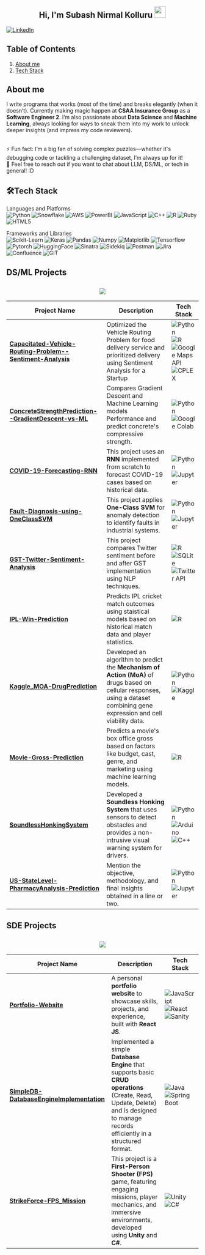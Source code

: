 <h2 align="center">Hi, I'm Subash Nirmal Kolluru  <img src="https://user-images.githubusercontent.com/39955420/147578264-bae0526c-028a-49d2-8af8-d08bb4edbd2a.gif" height="30" width="30"></h2>
 
[![LinkedIn](https://img.shields.io/badge/LinkedIn-%230077B5.svg?style=for-the-badge&logo=linkedin&logoColor=white)](https://www.linkedin.com/in/subash-nirmal-kolluru/)

<!-- <h2 align="center"><img src="https://i.giphy.com/media/v1.Y2lkPTc5MGI3NjExcDc5Z2R3Z3k5aGQ5ZWpjd3lmcHV0ejh5ZnJzaDljN284dGloa3BwOSZlcD12MV9pbnRlcm5hbF9naWZfYnlfaWQmY3Q9Zw/Kq78tSGO0zVLHEexb8/giphy.gif"></h2> -->

## Table of Contents  

1. [About me](#about-me) 
2. [Tech Stack](#tech-stack)  


<h2>About me</h2>

I write programs that works (most of the time) and breaks elegantly (when it doesn’t). Currently making magic happen at **CSAA Insurance Group** as a **Software Engineer 2**. I’m also passionate about **Data Science** and **Machine Learning**, always looking for ways to sneak them into my work to unlock deeper insights (and impress my code reviewers).


<br />
⚡ Fun fact: I’m a big fan of solving complex puzzles—whether it's debugging code or tackling a challenging dataset, I’m always up for it!
<br />
💬 Feel free to reach out if you want to chat about LLM, DS/ML, or tech in general! :D

<h2>🛠Tech Stack</h2>

Languages and Platforms  
![Python](https://img.shields.io/badge/Python-%230769AD.svg?style=for-the-badge&logo=python&logoColor=yellow)
![Snowflake](https://img.shields.io/badge/Snowflake-%23F0FFFF.svg?style=for-the-badge&logo=snowflake&logoColor=blue)
![AWS](https://img.shields.io/badge/AWS-%233334.svg?style=for-the-badge&logo=amazonwebservices&logoColor=yellow)
![PowerBI](https://img.shields.io/badge/PowerBI-%23FFFF00.svg?style=for-the-badge&logo=powerbi&logoColor=black)
![JavaScript](https://img.shields.io/badge/javascript-%23323330.svg?style=for-the-badge&logo=javascript&logoColor=%23F7DF1E)
![C++](https://img.shields.io/badge/C++-%23B0C0B0.svg?style=for-the-badge&logo=cplusplus&logoColor=blue)
![R](https://img.shields.io/badge/R-%23F6FFFF.svg?style=for-the-badge&logo=r&logoColor=blue)
![Ruby](https://img.shields.io/badge/Ruby-%23B0B0B0.svg?style=for-the-badge&logo=ruby&logoColor=red)
![HTML5](https://img.shields.io/badge/html5-%23E34F26.svg?style=for-the-badge&logo=html5&logoColor=white)

Frameworks and Libraries  
![Scikit-Learn](https://img.shields.io/badge/Scikit--Learn-%23F7931E.svg?style=for-the-badge&logo=scikit-learn&logoColor=blue)
![Keras](https://img.shields.io/badge/Keras-%23D02000.svg?style=for-the-badge&logo=keras&logoColor=white)
![Pandas](https://img.shields.io/badge/Pandas-%23152458.svg?style=for-the-badge&logo=pandas&logoColor=white)
![Numpy](https://img.shields.io/badge/NumPy-%23013243.svg?style=for-the-badge&logo=numpy&logoColor=white)
![Matplotlib](https://img.shields.io/badge/Matplotlib-%230673A5.svg?style=for-the-badge&logo=matplotlib&logoColor=white)
![Tensorflow](https://img.shields.io/badge/TensorFlow-%23FF6F00.svg?style=for-the-badge&logo=tensorflow&logoColor=white)
![Pytorch](https://img.shields.io/badge/PyTorch-%23EE4C2C.svg?style=for-the-badge&logo=pytorch&logoColor=white)
![HuggingFace](https://img.shields.io/badge/Hugging%20Face-%23FFAE00.svg?style=for-the-badge&logo=huggingface&logoColor=white)
![Sinatra](https://img.shields.io/badge/Sinatra-%23FF0000.svg?style=for-the-badge&logo=rubysinatra&logoColor=white)
![Sidekiq](https://img.shields.io/badge/Sidekiq-%23DC382D.svg?style=for-the-badge&logo=sidekiq&logoColor=white)
![Postman](https://img.shields.io/badge/Postman-%23FF6C37.svg?style=for-the-badge&logo=postman&logoColor=white)
![Jira](https://img.shields.io/badge/JIRA-%230052CC.svg?style=for-the-badge&logo=jira&logoColor=whitee)
![Confluence](https://img.shields.io/badge/Confluence-%232671E5.svg?style=for-the-badge&logo=confluence&logoColor=white)
![GIT](https://img.shields.io/badge/Git-%23F05033.svg?style=for-the-badge&logo=git&logoColor=white)


## DS/ML Projects  

<h2 align="center"><img src="https://i.giphy.com/media/v1.Y2lkPTc5MGI3NjExNXZuMnN3dzA3Zjd5b21kM2l4YzBoNTBjd2o5dTc1ZXR4a3BsNmVmNCZlcD12MV9pbnRlcm5hbF9naWZfYnlfaWQmY3Q9Zw/5k5vZwRFZR5aZeniqb/giphy.gif"></h2>

| Project Name                     | Description                                                                                 | Tech Stack                                     |
|-----------------------------------|---------------------------------------------------------------------------------------------|--------------------------------------------------|
| **[Capacitated-Vehicle-Routing-Problem--Sentiment-Analysis](./DS-ML/Capacitated-Vehicle-Routing-Problem--Sentiment-Analysis/)**      | Optimized the Vehicle Routing Problem for food delivery service and prioritized delivery using Sentiment Analysis for a Startup         | ![Python](https://img.shields.io/badge/Python-%230769AD.svg?style=for-the-badge&logo=python&logoColor=yellow) <br> ![R](https://img.shields.io/badge/R-%23F6FFFF.svg?style=for-the-badge&logo=r&logoColor=blue) <br> ![Google Maps API](https://img.shields.io/badge/Google_Maps_API-%234285F4.svg?style=for-the-badge&logo=google-maps&logoColor=white) <br> ![CPLEX](https://img.shields.io/badge/CPLEX-%230E6D3A.svg?style=for-the-badge&logo=ibm&logoColor=white)    |
| **[ConcreteStrengthPrediction--GradientDescent-vs-ML](./DS-ML/ConcreteStrengthPrediction--GradientDescent-vs-ML/)**      | Compares Gradient Descent and Machine Learning models Performance and predict concrete's compressive strength.          | ![Python](https://img.shields.io/badge/Python-%230769AD.svg?style=for-the-badge&logo=python&logoColor=yellow) <br>   ![Google Colab](https://img.shields.io/badge/Google_Colab-%234B32C3.svg?style=for-the-badge&logo=google-colab&logoColor=white)   |
| **[COVID-19-Forecasting-RNN](./DS-ML/COVID-19-Forecasting-RNN/)**      | This project uses an **RNN** implemented from scratch to forecast COVID-19 cases based on historical data.           | ![Python](https://img.shields.io/badge/Python-%230769AD.svg?style=for-the-badge&logo=python&logoColor=yellow) <br> ![Jupyter](https://img.shields.io/badge/Jupyter-%23F37626.svg?style=for-the-badge&logo=jupyter&logoColor=white)|
| **[Fault-Diagnosis-using-OneClassSVM](./DS-ML/Fault-Diagnosis-using-OneClassSVM/)**      | This project applies **One-Class SVM** for anomaly detection to identify faults in industrial systems.           | ![Python](https://img.shields.io/badge/Python-%230769AD.svg?style=for-the-badge&logo=python&logoColor=yellow) <br> ![Jupyter](https://img.shields.io/badge/Jupyter-%23F37626.svg?style=for-the-badge&logo=jupyter&logoColor=white)|
| **[GST-Twitter-Sentiment-Analysis](./DS-ML/GST-Twitter-Sentiment-Analysis/)**      | This project compares Twitter sentiment before and after GST implementation using NLP techniques.           | ![R](https://img.shields.io/badge/R-%23F6FFFF.svg?style=for-the-badge&logo=r&logoColor=blue) <br> ![SQLite](https://img.shields.io/badge/SQLite-%2307405F.svg?style=for-the-badge&logo=sqlite&logoColor=white) ![Twitter API](https://img.shields.io/badge/Twitter_API-%231DA1F2.svg?style=for-the-badge&logo=twitter&logoColor=white)|
| **[IPL-Win-Prediction](./DS-ML/IPL-Win-Prediction/)**      | Predicts IPL cricket match outcomes using staistical models based on historical match data and player statistics.      | ![R](https://img.shields.io/badge/R-%23F6FFFF.svg?style=for-the-badge&logo=r&logoColor=blue) |
| **[Kaggle_MOA-DrugPrediction](./DS-ML/Kaggle_MOA-DrugPrediction/)**      |   Developed an algorithm to predict the **Mechanism of Action (MoA)** of drugs based on cellular responses, using a dataset combining gene expression and cell viability data.   | ![Python](https://img.shields.io/badge/Python-%230769AD.svg?style=for-the-badge&logo=python&logoColor=yellow) <br> ![Kaggle](https://img.shields.io/badge/Kaggle-%231D9BFC.svg?style=for-the-badge&logo=kaggle&logoColor=white)|
| **[Movie-Gross-Prediction](./DS-ML/Movie-Gross-Prediction/)**      | Predicts a movie's box office gross based on factors like budget, cast, genre, and marketing using machine learning models.        | ![R](https://img.shields.io/badge/R-%23F6FFFF.svg?style=for-the-badge&logo=r&logoColor=blue) |
| **[SoundlessHonkingSystem](./DS-ML/SoundlessHonkingSystem/)**      | Developed a **Soundless Honking System** that uses sensors to detect obstacles and provides a non-intrusive visual warning system for drivers.        | ![Python](https://img.shields.io/badge/Python-%230769AD.svg?style=for-the-badge&logo=python&logoColor=yellow)<br> ![Arduino](https://img.shields.io/badge/Arduino-%23008C8C.svg?style=for-the-badge&logo=arduino&logoColor=white) <br> ![C++](https://img.shields.io/badge/C++-%2300599C.svg?style=for-the-badge&logo=c%2B%2B&logoColor=white) |
| **[US-StateLevel-PharmacyAnalysis-Prediction](./DS-ML/US-StateLevel-PharmacyAnalysis-Prediction/)**      | Mention the objective, methodology, and final insights obtained in a line or two.           | ![Python](https://img.shields.io/badge/Python-%230769AD.svg?style=for-the-badge&logo=python&logoColor=yellow) <br> ![Jupyter](https://img.shields.io/badge/Jupyter-%23F37626.svg?style=for-the-badge&logo=jupyter&logoColor=white)|


## SDE Projects  

<h2 align="center"><img src="https://i.giphy.com/media/v1.Y2lkPTc5MGI3NjExbHJncTF3YXY1NDliazliNXBueG9ndGY3Mjdnc3dxazVlcHJpb3htaiZlcD12MV9pbnRlcm5hbF9naWZfYnlfaWQmY3Q9Zw/qgQUggAC3Pfv687qPC/giphy.gif"></h2>

| Project Name                     | Description                                                                                 | Tech Stack                                     |
|-----------------------------------|---------------------------------------------------------------------------------------------|--------------------------------------------------|
| **[Portfolio-Website](./SDE/Portfolio-Website/)**      | A personal **portfolio website** to showcase skills, projects, and experience, built with **React JS**.           | ![JavaScript](https://img.shields.io/badge/JavaScript-%23323330.svg?style=for-the-badge&logo=javascript&logoColor=yellow) <br> ![React](https://img.shields.io/badge/React-%2300D8FF.svg?style=for-the-badge&logo=react&logoColor=white) <br> ![Sanity](https://img.shields.io/badge/Sanity-%23406F8C.svg?style=for-the-badge&logo=sanity&logoColor=white)  |
| **[SimpleDB-DatabaseEngineImplementation](./SDE/SimpleDB-DatabaseEngineImplementation/)**      | Implemented a simple **Database Engine** that supports basic **CRUD operations** (Create, Read, Update, Delete) and is designed to manage records efficiently in a structured format.                                             | ![Java](https://img.shields.io/badge/Java-%23F7A800.svg?style=for-the-badge&logo=java&logoColor=white) <br> ![Spring Boot](https://img.shields.io/badge/Spring_Boot-%236DB33F.svg?style=for-the-badge&logo=spring-boot&logoColor=white)    |
| **[StrikeForce-FPS_Mission](./SDE/StrikeForce-FPS_Mission/)**      | This project is a **First-Person Shooter (FPS)** game, featuring engaging missions, player mechanics, and immersive environments, developed using **Unity** and **C#**.       | ![Unity](https://img.shields.io/badge/Unity-%232F2F2F.svg?style=for-the-badge&logo=unity&logoColor=white) <br> ![C#](https://img.shields.io/badge/C%23-%23239120.svg?style=for-the-badge&logo=csharp&logoColor=white)|
